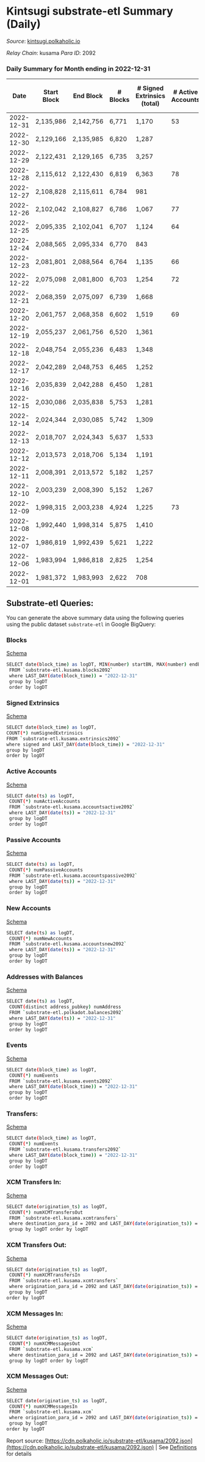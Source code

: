 # Kintsugi substrate-etl Summary (Daily)

_Source_: [kintsugi.polkaholic.io](https://kintsugi.polkaholic.io)

*Relay Chain*: kusama
*Para ID*: 2092



### Daily Summary for Month ending in 2022-12-31


| Date | Start Block | End Block | # Blocks  | # Signed Extrinsics (total) | # Active Accounts | # Passive | # New | # Addresses with Balances | # Events | # Transfers | # XCM Transfers In | # XCM Transfers Out | # XCM In | # XCM Out | Issues | 
| ---- | ----------- | --------- | --------  | --------------------------- | ----------------- | --------- | ----- | ------------------------- | -------- | ----------- | ------------------ | ------------------- | -------- | --------- | ------ |
| 2022-12-31 | 2,135,986 | 2,142,756 | 6,771  | 1,170 | 53 |  |  | 15,930 | 59,576 | 6,817 ($2,583.49) | 5 ($98.13) | 8 ($98.03) | 6 | 6 |  |
| 2022-12-30 | 2,129,166 | 2,135,985 | 6,820  | 1,287 |  |  |  | 15,929 | 60,764 | 6,923 ($5,836.45) | 37 ($850.59) | 16 ($26,454.11) | 61 | 37 |  |
| 2022-12-29 | 2,122,431 | 2,129,165 | 6,735  | 3,257 |  |  |  | 15,929 | 67,614 | 6,784 ($4,648.67) | 2 ($39.10) | 2 ($40.44) | 3 | 3 |  |
| 2022-12-28 | 2,115,612 | 2,122,430 | 6,819  | 6,363 | 78 |  |  | 15,927 | 80,901 | 6,888 ($10,021.93) | 4 ($80.47) | 6 ($205.67) | 10 | 12 |  |
| 2022-12-27 | 2,108,828 | 2,115,611 | 6,784  | 981 |  |  |  | 15,921 | 58,898 | 6,835 ($24,293.61) | 15 ($316.38) | 12 ($250.40) | 12 | 13 |  |
| 2022-12-26 | 2,102,042 | 2,108,827 | 6,786  | 1,067 | 77 |  |  | 15,921 | 59,380 | 6,848 ($7,523.58) | 17 ($667.69) | 7 ($286.37) | 19 | 12 |  |
| 2022-12-25 | 2,095,335 | 2,102,041 | 6,707  | 1,124 | 64 |  |  | 15,920 | 58,983 | 6,765 ($6,476.79) | 19 ($498.03) | 15 ($689.73) | 19 | 21 |  |
| 2022-12-24 | 2,088,565 | 2,095,334 | 6,770  | 843 |  |  |  | 15,915 | 58,237 | 6,832 ($19,149.82) | 14 ($206.36) | 10 ($175.60) | 11 | 12 |  |
| 2022-12-23 | 2,081,801 | 2,088,564 | 6,764  | 1,135 | 66 |  |  | 15,911 | 59,450 | 6,824 ($10,419.54) | 14 ($814.24) | 15 ($7,990.89) | 15 | 19 |  |
| 2022-12-22 | 2,075,098 | 2,081,800 | 6,703  | 1,254 | 72 |  |  | 15,908 | 59,563 | 6,778 ($10,375.46) | 28 ($6,508.33) | 20 ($6,692.55) | 24 | 23 |  |
| 2022-12-21 | 2,068,359 | 2,075,097 | 6,739  | 1,668 |  |  |  | 15,905 | 61,549 | 6,819 ($3,160.49) | 29 ($1,931.35) | 23 ($992.78) | 29 | 25 |  |
| 2022-12-20 | 2,061,757 | 2,068,358 | 6,602  | 1,519 | 69 |  |  | 15,901 | 59,831 | 6,659 ($6,342.89) | 24 ($5,721.43) | 22 ($5,525.62) | 23 | 19 |  |
| 2022-12-19 | 2,055,237 | 2,061,756 | 6,520  | 1,361 |  |  |  | 15,897 | 58,488 | 6,611 ($9,661.02) | 23 ($607.41) | 14 ($876.71) | 24 | 18 |  |
| 2022-12-18 | 2,048,754 | 2,055,236 | 6,483  | 1,348 |  |  |  | 15,895 | 58,198 | 6,552 ($4,580.97) | 24 ($456.05) | 19 ($389.94) | 20 | 20 |  |
| 2022-12-17 | 2,042,289 | 2,048,753 | 6,465  | 1,252 |  |  |  | 15,893 | 57,653 | 6,527 ($3,809.67) | 17 ($348.21) | 8 ($5,887.26) | 17 | 12 |  |
| 2022-12-16 | 2,035,839 | 2,042,288 | 6,450  | 1,281 |  |  |  | 15,893 | 57,634 | 6,527 ($4,233.79) | 25 ($550.63) | 22 ($7,979.69) | 29 | 30 |  |
| 2022-12-15 | 2,030,086 | 2,035,838 | 5,753  | 1,281 |  |  |  | 15,891 | 52,150 | 5,835 ($8,298.26) | 18 ($585.37) | 15 ($6,885.71) | 15 | 16 |  |
| 2022-12-14 | 2,024,344 | 2,030,085 | 5,742  | 1,309 |  |  |  | 15,884 | 52,273 | 5,801 ($14,906.25) | 11 ($656.07) | 10 ($35,076.02) | 11 | 12 |  |
| 2022-12-13 | 2,018,707 | 2,024,343 | 5,637  | 1,533 |  |  |  | 15,883 | 52,286 | 5,742 ($8,869.19) | 3 ($76.64) | 13 ($26,019.06) | 9 | 20 |  |
| 2022-12-12 | 2,013,573 | 2,018,706 | 5,134  | 1,191 |  |  |  | 15,882 | 46,698 | 5,178 ($3,595.80) | 5 ($42,167.58) | 4 ($14,486.28) | 5 | 4 |  |
| 2022-12-11 | 2,008,391 | 2,013,572 | 5,182  | 1,257 |  |  |  | 15,880 | 47,345 | 5,228 ($3,792.42) | 5 ($2,067.48) | 9 ($2,170.89) | 5 | 7 |  |
| 2022-12-10 | 2,003,239 | 2,008,390 | 5,152  | 1,267 |  |  |  | 15,877 | 47,127 | 5,191 ($1,301.76) | 9 ($702.91) | 3 ($1,317.27) | 9 | 4 |  |
| 2022-12-09 | 1,998,315 | 2,003,238 | 4,924  | 1,225 | 73 |  |  | 15,873 | 45,152 | 4,975 ($3,950.17) | 6 ($258.46) | 7 ($1,932.77) | 6 | 8 |  |
| 2022-12-08 | 1,992,440 | 1,998,314 | 5,875  | 1,410 |  |  |  | 15,870 | 53,526 | 5,921 ($2,619.60) | 14 ($620.98) | 13 ($578.55) | 14 | 13 |  |
| 2022-12-07 | 1,986,819 | 1,992,439 | 5,621  | 1,222 |  |  |  | 15,869 | 50,728 | 5,665 ($2,593.65) | 5 ($111.44) | 4 ($2,686.87) | 6 | 4 |  |
| 2022-12-06 | 1,983,994 | 1,986,818 | 2,825  | 1,254 |  |  |  | 15,868 | 30,889 | 2,953 ($7,641.03) | 5 ($35.26) | 10 ($40.67) | 5 | 9 |  |
| 2022-12-01 | 1,981,372 | 1,983,993 | 2,622  | 708 |  |  |  | 15,864 | 24,116 | 2,638 ($2,732.88) | 3 ($24.89) |   | 3 |  |  |

## Substrate-etl Queries:
You can generate the above summary data using the following queries using the public dataset `substrate-etl` in Google BigQuery:


### Blocks 

[Schema](https://github.com/colorfulnotion/substrate-etl/blob/main/schema/blocks.json)

```bash
SELECT date(block_time) as logDT, MIN(number) startBN, MAX(number) endBN, COUNT(*) numBlocks 
 FROM `substrate-etl.kusama.blocks2092`  
 where LAST_DAY(date(block_time)) = "2022-12-31" 
 group by logDT 
 order by logDT
```

### Signed Extrinsics 

[Schema](https://github.com/colorfulnotion/substrate-etl/blob/main/schema/extrinsics.json)

```bash
SELECT date(block_time) as logDT, 
COUNT(*) numSignedExtrinsics 
FROM `substrate-etl.kusama.extrinsics2092`  
where signed and LAST_DAY(date(block_time)) = "2022-12-31" 
group by logDT 
order by logDT
```

### Active Accounts 

[Schema](https://github.com/colorfulnotion/substrate-etl/blob/main/schema/accountsactive.json)

```bash
SELECT date(ts) as logDT, 
 COUNT(*) numActiveAccounts 
 FROM `substrate-etl.kusama.accountsactive2092` 
 where LAST_DAY(date(ts)) = "2022-12-31" 
 group by logDT 
 order by logDT
```

### Passive Accounts 

[Schema](https://github.com/colorfulnotion/substrate-etl/blob/main/schema/accountspassive.json)

```bash
SELECT date(ts) as logDT, 
 COUNT(*) numPassiveAccounts 
 FROM `substrate-etl.kusama.accountspassive2092` 
 where LAST_DAY(date(ts)) = "2022-12-31" 
 group by logDT 
 order by logDT
```

### New Accounts 

[Schema](https://github.com/colorfulnotion/substrate-etl/blob/main/schema/accountsnew.json)

```bash
SELECT date(ts) as logDT, 
 COUNT(*) numNewAccounts 
 FROM `substrate-etl.kusama.accountsnew2092` 
 where LAST_DAY(date(ts)) = "2022-12-31" 
 group by logDT
 order by logDT
```

### Addresses with Balances 

[Schema](https://github.com/colorfulnotion/substrate-etl/blob/main/schema/balances.json)

```bash
SELECT date(ts) as logDT,
 COUNT(distinct address_pubkey) numAddress 
 FROM `substrate-etl.polkadot.balances2092` 
 where LAST_DAY(date(ts)) = "2022-12-31" 
 group by logDT 
 order by logDT
```

### Events 

[Schema](https://github.com/colorfulnotion/substrate-etl/blob/main/schema/events.json)

```bash
SELECT date(block_time) as logDT, 
 COUNT(*) numEvents 
 FROM `substrate-etl.kusama.events2092` 
 where LAST_DAY(date(block_time)) = "2022-12-31" 
 group by logDT 
 order by logDT
```

### Transfers:

[Schema](https://github.com/colorfulnotion/substrate-etl/blob/main/schema/transfers.json)

```bash
SELECT date(block_time) as logDT, 
 COUNT(*) numEvents 
 FROM `substrate-etl.kusama.transfers2092` 
 where LAST_DAY(date(block_time)) = "2022-12-31" 
 group by logDT 
 order by logDT
```

### XCM Transfers In: 

[Schema](https://github.com/colorfulnotion/substrate-etl/blob/main/schema/xcmtransfers.json)

```bash
SELECT date(origination_ts) as logDT, 
 COUNT(*) numXCMTransfersOut 
 FROM `substrate-etl.kusama.xcmtransfers` 
 where destination_para_id = 2092 and LAST_DAY(date(origination_ts)) = "2022-12-31" 
 group by logDT order by logDT
```

### XCM Transfers Out: 

[Schema](https://github.com/colorfulnotion/substrate-etl/blob/main/schema/xcmtransfers.json)

```bash
SELECT date(origination_ts) as logDT, 
 COUNT(*) numXCMTransfersIn 
 FROM `substrate-etl.kusama.xcmtransfers` 
 where origination_para_id = 2092 and LAST_DAY(date(origination_ts)) = "2022-12-31" 
 group by logDT 
order by logDT
```

### XCM Messages In: 

[Schema](https://github.com/colorfulnotion/substrate-etl/blob/main/schema/xcm.json)

```bash
SELECT date(origination_ts) as logDT, 
 COUNT(*) numXCMMessagesOut 
 FROM `substrate-etl.kusama.xcm` 
 where destination_para_id = 2092 and LAST_DAY(date(origination_ts)) = "2022-12-31" 
 group by logDT order by logDT
```

### XCM Messages Out: 

[Schema](https://github.com/colorfulnotion/substrate-etl/blob/main/schema/xcm.json)

```bash
SELECT date(origination_ts) as logDT, 
 COUNT(*) numXCMMessagesIn 
 FROM `substrate-etl.kusama.xcm` 
 where origination_para_id = 2092 and LAST_DAY(date(origination_ts)) = "2022-12-31" 
 group by logDT 
order by logDT
```


Report source: [https://cdn.polkaholic.io/substrate-etl/kusama/2092.json](https://cdn.polkaholic.io/substrate-etl/kusama/2092.json) | See [Definitions](/DEFINITIONS.md) for details
